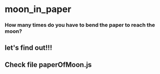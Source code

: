 # moon_in_paper

### How many times do you have to bend the paper to reach the moon?
## let's find out!!!
## Check file paperOfMoon.js